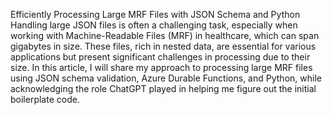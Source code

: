 Efficiently Processing Large MRF Files with JSON Schema and Python
Handling large JSON files is often a challenging task, especially when working with Machine-Readable Files (MRF) in healthcare, which can span gigabytes in size. These files, rich in nested data, are essential for various applications but present significant challenges in processing due to their size. In this article, I will share my approach to processing large MRF files using JSON schema validation, Azure Durable Functions, and Python, while acknowledging the role ChatGPT played in helping me figure out the initial boilerplate code.